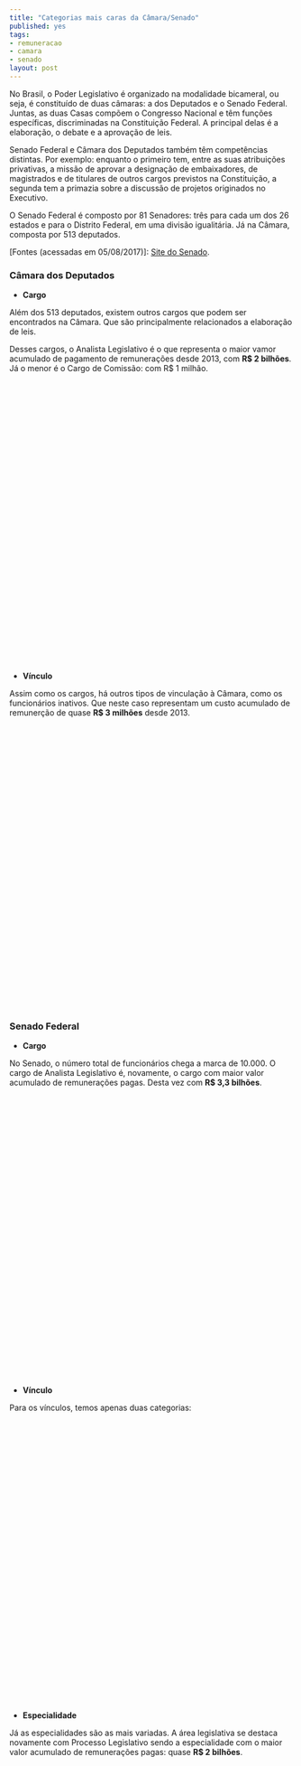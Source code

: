 ```yaml
---
title: "Categorias mais caras da Câmara/Senado"
published: yes
tags:
- remuneracao
- camara
- senado
layout: post
---
```






No Brasil, o Poder Legislativo é organizado na modalidade bicameral, ou seja, é constituído de duas câmaras: a dos Deputados e o Senado Federal. Juntas, as duas Casas compõem o Congresso Nacional e têm funções específicas, discriminadas na Constituição Federal. A principal delas é a elaboração, o debate e a aprovação de leis.

Senado Federal e Câmara dos Deputados também têm competências distintas. Por exemplo: enquanto o primeiro tem, entre as suas atribuições privativas, a missão de aprovar a designação de embaixadores, de magistrados e de titulares de outros cargos previstos na Constituição, a segunda tem a primazia sobre a discussão de projetos originados no Executivo.

O Senado Federal é composto por 81 Senadores: três para cada um dos 26 estados e para o Distrito Federal, em uma divisão igualitária. Já na Câmara, composta por 513 deputados.

[Fontes (acessadas em 05/08/2017)]: [Site do Senado](https://www12.senado.leg.br/transparencia/laipergunta).

### **Câmara dos Deputados**

* **Cargo**

Além dos 513 deputados, existem outros cargos que podem ser encontrados na Câmara. Que são principalmente relacionados a elaboração de leis.

Desses cargos, o Analista Legislativo é o que representa o maior vamor acumulado de pagamento de remunerações desde 2013, com **R$ 2 bilhões**. Já o menor é o Cargo de Comissão: com R$ 1 milhão. 

<!--html_preserve--><div id="htmlwidget-fbd8fb17f2c7ee7c2094" style="width:100%;height:500px;" class="highchart html-widget"></div>
<script type="application/json" data-for="htmlwidget-fbd8fb17f2c7ee7c2094">{"x":{"hc_opts":{"title":{"text":null},"yAxis":{"title":{"text":"Valor da Remuneração (milhões R$)"},"type":"category"},"credits":{"enabled":false},"exporting":{"enabled":false},"plotOptions":{"series":{"turboThreshold":0,"showInLegend":true,"marker":{"enabled":true}},"treemap":{"layoutAlgorithm":"squarified"},"bubble":{"minSize":5,"maxSize":25},"scatter":{"marker":{"symbol":"circle"}}},"annotationsOptions":{"enabledButtons":false},"tooltip":{"delayForDisplay":10},"series":[{"name":1,"data":[{"area":1,"value":"ANALISTA LEGISLATIVO","x":1,"y":"ANALISTA LEGISLATIVO"}],"type":"bar"},{"name":2,"data":[{"area":2,"value":"CARGO EM COMISSAO","x":2,"y":"CARGO EM COMISSAO"}],"type":"bar"},{"name":3,"data":[{"area":3,"value":"DEPUTADO","x":3,"y":"DEPUTADO"}],"type":"bar"},{"name":4,"data":[{"area":4,"value":"TECNICO LEGISLATIVO","x":4,"y":"TECNICO LEGISLATIVO"}],"type":"bar"}],"xAxis":{"type":"linear","title":{"text":"Cargos"}}},"theme":{"chart":{"backgroundColor":"transparent"}},"conf_opts":{"global":{"Date":null,"VMLRadialGradientURL":"http =//code.highcharts.com/list(version)/gfx/vml-radial-gradient.png","canvasToolsURL":"http =//code.highcharts.com/list(version)/modules/canvas-tools.js","getTimezoneOffset":null,"timezoneOffset":0,"useUTC":true},"lang":{"contextButtonTitle":"Chart context menu","decimalPoint":".","downloadJPEG":"Download JPEG image","downloadPDF":"Download PDF document","downloadPNG":"Download PNG image","downloadSVG":"Download SVG vector image","drillUpText":"Back to {series.name}","invalidDate":null,"loading":"Loading...","months":["January","February","March","April","May","June","July","August","September","October","November","December"],"noData":"No data to display","numericSymbols":["k","M","G","T","P","E"],"printChart":"Print chart","resetZoom":"Reset zoom","resetZoomTitle":"Reset zoom level 1:1","shortMonths":["Jan","Feb","Mar","Apr","May","Jun","Jul","Aug","Sep","Oct","Nov","Dec"],"thousandsSep":" ","weekdays":["Sunday","Monday","Tuesday","Wednesday","Thursday","Friday","Saturday"]}},"type":"chart","fonts":[],"debug":false},"evals":[],"jsHooks":[]}</script><!--/html_preserve-->

* **Vínculo**

Assim como os cargos, há outros tipos de vinculação à Câmara, como os funcionários inativos. Que neste caso representam um custo acumulado de remunerção de quase **R$ 3 milhões** desde 2013.

<!--html_preserve--><div id="htmlwidget-6ab4e59c56e3edb749d3" style="width:100%;height:500px;" class="highchart html-widget"></div>
<script type="application/json" data-for="htmlwidget-6ab4e59c56e3edb749d3">{"x":{"hc_opts":{"title":{"text":null},"yAxis":{"title":{"text":"Valor da Remuneração (milhões R$)"},"type":"category"},"credits":{"enabled":false},"exporting":{"enabled":false},"plotOptions":{"series":{"turboThreshold":0,"showInLegend":true,"marker":{"enabled":true}},"treemap":{"layoutAlgorithm":"squarified"},"bubble":{"minSize":5,"maxSize":25},"scatter":{"marker":{"symbol":"circle"}}},"annotationsOptions":{"enabledButtons":false},"tooltip":{"delayForDisplay":10},"series":[{"name":1,"data":[{"area":1,"value":"APOSENTADORIA PARLAMENTAR","x":1,"y":"APOSENTADORIA PARLAMENTAR"}],"type":"bar"},{"name":2,"data":[{"area":2,"value":"CARGO DE NATUREZA ESPECIAL","x":2,"y":"CARGO DE NATUREZA ESPECIAL"}],"type":"bar"},{"name":3,"data":[{"area":3,"value":"INATIVO","x":3,"y":"INATIVO"}],"type":"bar"},{"name":4,"data":[{"area":4,"value":"PARLAMENTAR","x":4,"y":"PARLAMENTAR"}],"type":"bar"},{"name":5,"data":[{"area":5,"value":"PENSAO CIVIL","x":5,"y":"PENSAO CIVIL"}],"type":"bar"},{"name":6,"data":[{"area":6,"value":"QUADRO EFETIVO","x":6,"y":"QUADRO EFETIVO"}],"type":"bar"},{"name":7,"data":[{"area":7,"value":"SECRETARIO PARLAMENTAR","x":7,"y":"SECRETARIO PARLAMENTAR"}],"type":"bar"},{"name":8,"data":[{"area":8,"value":"SECRETARIO PARLAMENTAR REQUISITADO","x":8,"y":"SECRETARIO PARLAMENTAR REQUISITADO"}],"type":"bar"}],"xAxis":{"type":"linear","title":{"text":"Vínculo"}}},"theme":{"chart":{"backgroundColor":"transparent"}},"conf_opts":{"global":{"Date":null,"VMLRadialGradientURL":"http =//code.highcharts.com/list(version)/gfx/vml-radial-gradient.png","canvasToolsURL":"http =//code.highcharts.com/list(version)/modules/canvas-tools.js","getTimezoneOffset":null,"timezoneOffset":0,"useUTC":true},"lang":{"contextButtonTitle":"Chart context menu","decimalPoint":".","downloadJPEG":"Download JPEG image","downloadPDF":"Download PDF document","downloadPNG":"Download PNG image","downloadSVG":"Download SVG vector image","drillUpText":"Back to {series.name}","invalidDate":null,"loading":"Loading...","months":["January","February","March","April","May","June","July","August","September","October","November","December"],"noData":"No data to display","numericSymbols":["k","M","G","T","P","E"],"printChart":"Print chart","resetZoom":"Reset zoom","resetZoomTitle":"Reset zoom level 1:1","shortMonths":["Jan","Feb","Mar","Apr","May","Jun","Jul","Aug","Sep","Oct","Nov","Dec"],"thousandsSep":" ","weekdays":["Sunday","Monday","Tuesday","Wednesday","Thursday","Friday","Saturday"]}},"type":"chart","fonts":[],"debug":false},"evals":[],"jsHooks":[]}</script><!--/html_preserve-->

### **Senado Federal**

* **Cargo**

No Senado, o número total de funcionários chega a marca de 10.000. O cargo de Analista Legislativo é, novamente, o cargo com maior valor acumulado de remunerações pagas. Desta vez com **R$ 3,3 bilhões**.
<!--html_preserve--><div id="htmlwidget-16aceab059b1d67ee322" style="width:100%;height:500px;" class="highchart html-widget"></div>
<script type="application/json" data-for="htmlwidget-16aceab059b1d67ee322">{"x":{"hc_opts":{"title":{"text":null},"yAxis":{"title":{"text":"Valor da Remuneração (milhões R$)"},"type":"category"},"credits":{"enabled":false},"exporting":{"enabled":false},"plotOptions":{"series":{"turboThreshold":0,"showInLegend":true,"marker":{"enabled":true}},"treemap":{"layoutAlgorithm":"squarified"},"bubble":{"minSize":5,"maxSize":25},"scatter":{"marker":{"symbol":"circle"}}},"annotationsOptions":{"enabledButtons":false},"tooltip":{"delayForDisplay":10},"series":[{"name":1,"data":[{"area":1,"value":"ADVOGADO","x":1,"y":"ADVOGADO"}],"type":"bar"},{"name":2,"data":[{"area":2,"value":"ANALISTA LEGISLATIVO","x":2,"y":"ANALISTA LEGISLATIVO"}],"type":"bar"},{"name":3,"data":[{"area":3,"value":"AUXILIAR LEGISLATIVO","x":3,"y":"AUXILIAR LEGISLATIVO"}],"type":"bar"},{"name":4,"data":[{"area":4,"value":"CARGO EM COMISSÃO","x":4,"y":"CARGO EM COMISSÃO"}],"type":"bar"},{"name":5,"data":[{"area":5,"value":"CARGO ISOLADO","x":5,"y":"CARGO ISOLADO"}],"type":"bar"},{"name":6,"data":[{"area":6,"value":"CONSULTOR LEGISLATIVO","x":6,"y":"CONSULTOR LEGISLATIVO"}],"type":"bar"},{"name":7,"data":[{"area":7,"value":"IPC","x":7,"y":"IPC"}],"type":"bar"},{"name":8,"data":[{"area":8,"value":"SECRETÁRIO PARLAMENTAR","x":8,"y":"SECRETÁRIO PARLAMENTAR"}],"type":"bar"},{"name":9,"data":[{"area":9,"value":"TECNICO LEGISLATIVO","x":9,"y":"TECNICO LEGISLATIVO"}],"type":"bar"}],"xAxis":{"type":"linear","title":{"text":"Cargos"}}},"theme":{"chart":{"backgroundColor":"transparent"}},"conf_opts":{"global":{"Date":null,"VMLRadialGradientURL":"http =//code.highcharts.com/list(version)/gfx/vml-radial-gradient.png","canvasToolsURL":"http =//code.highcharts.com/list(version)/modules/canvas-tools.js","getTimezoneOffset":null,"timezoneOffset":0,"useUTC":true},"lang":{"contextButtonTitle":"Chart context menu","decimalPoint":".","downloadJPEG":"Download JPEG image","downloadPDF":"Download PDF document","downloadPNG":"Download PNG image","downloadSVG":"Download SVG vector image","drillUpText":"Back to {series.name}","invalidDate":null,"loading":"Loading...","months":["January","February","March","April","May","June","July","August","September","October","November","December"],"noData":"No data to display","numericSymbols":["k","M","G","T","P","E"],"printChart":"Print chart","resetZoom":"Reset zoom","resetZoomTitle":"Reset zoom level 1:1","shortMonths":["Jan","Feb","Mar","Apr","May","Jun","Jul","Aug","Sep","Oct","Nov","Dec"],"thousandsSep":" ","weekdays":["Sunday","Monday","Tuesday","Wednesday","Thursday","Friday","Saturday"]}},"type":"chart","fonts":[],"debug":false},"evals":[],"jsHooks":[]}</script><!--/html_preserve-->

* **Vínculo**

Para os vínculos, temos apenas duas categorias:

<!--html_preserve--><div id="htmlwidget-ca50d1c7b75b6786e569" style="width:100%;height:500px;" class="highchart html-widget"></div>
<script type="application/json" data-for="htmlwidget-ca50d1c7b75b6786e569">{"x":{"hc_opts":{"title":{"text":null},"yAxis":{"title":{"text":"Valor da Remuneração (milhões R$)"},"type":"category"},"credits":{"enabled":false},"exporting":{"enabled":false},"plotOptions":{"series":{"turboThreshold":0,"showInLegend":true,"marker":{"enabled":true}},"treemap":{"layoutAlgorithm":"squarified"},"bubble":{"minSize":5,"maxSize":25},"scatter":{"marker":{"symbol":"circle"}}},"annotationsOptions":{"enabledButtons":false},"tooltip":{"delayForDisplay":10},"series":[{"name":1,"data":[{"area":1,"value":"COMISSIONADO","x":1,"y":"COMISSIONADO"}],"type":"bar"},{"name":2,"data":[{"area":2,"value":"EFETIVO","x":2,"y":"EFETIVO"}],"type":"bar"}],"xAxis":{"type":"linear","title":{"text":"Vínculo"}}},"theme":{"chart":{"backgroundColor":"transparent"}},"conf_opts":{"global":{"Date":null,"VMLRadialGradientURL":"http =//code.highcharts.com/list(version)/gfx/vml-radial-gradient.png","canvasToolsURL":"http =//code.highcharts.com/list(version)/modules/canvas-tools.js","getTimezoneOffset":null,"timezoneOffset":0,"useUTC":true},"lang":{"contextButtonTitle":"Chart context menu","decimalPoint":".","downloadJPEG":"Download JPEG image","downloadPDF":"Download PDF document","downloadPNG":"Download PNG image","downloadSVG":"Download SVG vector image","drillUpText":"Back to {series.name}","invalidDate":null,"loading":"Loading...","months":["January","February","March","April","May","June","July","August","September","October","November","December"],"noData":"No data to display","numericSymbols":["k","M","G","T","P","E"],"printChart":"Print chart","resetZoom":"Reset zoom","resetZoomTitle":"Reset zoom level 1:1","shortMonths":["Jan","Feb","Mar","Apr","May","Jun","Jul","Aug","Sep","Oct","Nov","Dec"],"thousandsSep":" ","weekdays":["Sunday","Monday","Tuesday","Wednesday","Thursday","Friday","Saturday"]}},"type":"chart","fonts":[],"debug":false},"evals":[],"jsHooks":[]}</script><!--/html_preserve-->

* **Especialidade**

Já as especialidades são as mais variadas. A área legislativa se destaca novamente com Processo Legislativo sendo a especialidade com o maior valor acumulado de remunerações pagas: quase **R$ 2 bilhões**.

<!--html_preserve--><div id="htmlwidget-5acdef5dfc64a20a8029" style="width:100%;height:500px;" class="highchart html-widget"></div>
<script type="application/json" data-for="htmlwidget-5acdef5dfc64a20a8029">{"x":{"hc_opts":{"title":{"text":null},"yAxis":{"title":{"text":"Valor da Remuneração (milhões R$)"},"type":"category"},"credits":{"enabled":false},"exporting":{"enabled":false},"plotOptions":{"series":{"turboThreshold":0,"showInLegend":true,"marker":{"enabled":true}},"treemap":{"layoutAlgorithm":"squarified"},"bubble":{"minSize":5,"maxSize":25},"scatter":{"marker":{"symbol":"circle"}}},"annotationsOptions":{"enabledButtons":false},"tooltip":{"delayForDisplay":10},"series":[{"name":1,"data":[{"area":1,"value":"ADMINISTRAÇÃO","x":1,"y":"ADMINISTRAÇÃO"}],"type":"bar"},{"name":2,"data":[{"area":2,"value":"ADVOCACIA","x":2,"y":"ADVOCACIA"}],"type":"bar"},{"name":3,"data":[{"area":3,"value":"ANÁLISE DE CUSTOS","x":3,"y":"ANÁLISE DE CUSTOS"}],"type":"bar"},{"name":4,"data":[{"area":4,"value":"ANALISTA LEGISLATIVO","x":4,"y":"ANALISTA LEGISLATIVO"}],"type":"bar"},{"name":5,"data":[{"area":5,"value":"APOSENTADORIA SERVIDOR IPC/PSSC","x":5,"y":"APOSENTADORIA SERVIDOR IPC/PSSC"}],"type":"bar"},{"name":6,"data":[{"area":6,"value":"ARQUITETURA","x":6,"y":"ARQUITETURA"}],"type":"bar"},{"name":7,"data":[{"area":7,"value":"ARQUIVOLOGIA","x":7,"y":"ARQUIVOLOGIA"}],"type":"bar"},{"name":8,"data":[{"area":8,"value":"ASSESSOR","x":8,"y":"ASSESSOR"}],"type":"bar"},{"name":9,"data":[{"area":9,"value":"ASSESSORAMENTO EM ORÇAMENTOS","x":9,"y":"ASSESSORAMENTO EM ORÇAMENTOS"}],"type":"bar"},{"name":10,"data":[{"area":10,"value":"ASSESSORAMENTO LEGISLATIVO","x":10,"y":"ASSESSORAMENTO LEGISLATIVO"}],"type":"bar"},{"name":11,"data":[{"area":11,"value":"ASSISTÊNCIA A PLENÁRIOS E PORTARIA","x":11,"y":"ASSISTÊNCIA A PLENÁRIOS E PORTARIA"}],"type":"bar"},{"name":12,"data":[{"area":12,"value":"ASSISTÊNCIA SOCIAL","x":12,"y":"ASSISTÊNCIA SOCIAL"}],"type":"bar"},{"name":13,"data":[{"area":13,"value":"BIBLIOTECONOMIA","x":13,"y":"BIBLIOTECONOMIA"}],"type":"bar"},{"name":14,"data":[{"area":14,"value":"CHEFE DE GABINETE DA PRESIDÊNCIA","x":14,"y":"CHEFE DE GABINETE DA PRESIDÊNCIA"}],"type":"bar"},{"name":15,"data":[{"area":15,"value":"COMUNICAÇÃO SOCIAL","x":15,"y":"COMUNICAÇÃO SOCIAL"}],"type":"bar"},{"name":16,"data":[{"area":16,"value":"CONTABILIDADE","x":16,"y":"CONTABILIDADE"}],"type":"bar"},{"name":17,"data":[{"area":17,"value":"DIRETOR","x":17,"y":"DIRETOR"}],"type":"bar"},{"name":18,"data":[{"area":18,"value":"DIRETOR-EXECUTIVO","x":18,"y":"DIRETOR-EXECUTIVO"}],"type":"bar"},{"name":19,"data":[{"area":19,"value":"DIRETOR DE SECRETARIA","x":19,"y":"DIRETOR DE SECRETARIA"}],"type":"bar"},{"name":20,"data":[{"area":20,"value":"EDIFICAÇÕES","x":20,"y":"EDIFICAÇÕES"}],"type":"bar"},{"name":21,"data":[{"area":21,"value":"ELETRÔNICA E TELECOMUNICAÇÕES","x":21,"y":"ELETRÔNICA E TELECOMUNICAÇÕES"}],"type":"bar"},{"name":22,"data":[{"area":22,"value":"ENFERMAGEM","x":22,"y":"ENFERMAGEM"}],"type":"bar"},{"name":23,"data":[{"area":23,"value":"ENGENHARIA","x":23,"y":"ENGENHARIA"}],"type":"bar"},{"name":24,"data":[{"area":24,"value":"FARMÁCIA","x":24,"y":"FARMÁCIA"}],"type":"bar"},{"name":25,"data":[{"area":25,"value":"FISIOTERAPIA","x":25,"y":"FISIOTERAPIA"}],"type":"bar"},{"name":26,"data":[{"area":26,"value":"INFORMÁTICA LEGISLATIVA","x":26,"y":"INFORMÁTICA LEGISLATIVA"}],"type":"bar"},{"name":27,"data":[{"area":27,"value":"MANUTENÇÃO DE MÁQUINAS GRÁFICAS","x":27,"y":"MANUTENÇÃO DE MÁQUINAS GRÁFICAS"}],"type":"bar"},{"name":28,"data":[{"area":28,"value":"MEDICINA","x":28,"y":"MEDICINA"}],"type":"bar"},{"name":29,"data":[{"area":29,"value":"NaN","x":29,"y":"NaN"}],"type":"bar"},{"name":30,"data":[{"area":30,"value":"NUTRIÇÃO","x":30,"y":"NUTRIÇÃO"}],"type":"bar"},{"name":31,"data":[{"area":31,"value":"ODONTOLOGIA","x":31,"y":"ODONTOLOGIA"}],"type":"bar"},{"name":32,"data":[{"area":32,"value":"ORÇAMENTO PÚBLICO","x":32,"y":"ORÇAMENTO PÚBLICO"}],"type":"bar"},{"name":33,"data":[{"area":33,"value":"POLICIAL LEGISLATIVO FEDERAL","x":33,"y":"POLICIAL LEGISLATIVO FEDERAL"}],"type":"bar"},{"name":34,"data":[{"area":34,"value":"PROCESSO INDUSTRIAL GRÁFICO","x":34,"y":"PROCESSO INDUSTRIAL GRÁFICO"}],"type":"bar"},{"name":35,"data":[{"area":35,"value":"PROCESSO LEGISLATIVO","x":35,"y":"PROCESSO LEGISLATIVO"}],"type":"bar"},{"name":36,"data":[{"area":36,"value":"PSICOLOGIA","x":36,"y":"PSICOLOGIA"}],"type":"bar"},{"name":37,"data":[{"area":37,"value":"RADIOLOGIA","x":37,"y":"RADIOLOGIA"}],"type":"bar"},{"name":38,"data":[{"area":38,"value":"REABILITAÇÃO","x":38,"y":"REABILITAÇÃO"}],"type":"bar"},{"name":39,"data":[{"area":39,"value":"REDAÇÃO E REVISÃO","x":39,"y":"REDAÇÃO E REVISÃO"}],"type":"bar"},{"name":40,"data":[{"area":40,"value":"REGISTRO E REDAÇÃO PARLAMENTAR","x":40,"y":"REGISTRO E REDAÇÃO PARLAMENTAR"}],"type":"bar"},{"name":41,"data":[{"area":41,"value":"SECRETÁRIO PARLAMENTAR","x":41,"y":"SECRETÁRIO PARLAMENTAR"}],"type":"bar"},{"name":42,"data":[{"area":42,"value":"SEGURANÇA","x":42,"y":"SEGURANÇA"}],"type":"bar"},{"name":43,"data":[{"area":43,"value":"TELEFONIA","x":43,"y":"TELEFONIA"}],"type":"bar"},{"name":44,"data":[{"area":44,"value":"TRADUÇÃO E INTERPRETAÇÃO","x":44,"y":"TRADUÇÃO E INTERPRETAÇÃO"}],"type":"bar"}],"xAxis":{"type":"linear","title":{"text":"Especialidade"}}},"theme":{"chart":{"backgroundColor":"transparent"}},"conf_opts":{"global":{"Date":null,"VMLRadialGradientURL":"http =//code.highcharts.com/list(version)/gfx/vml-radial-gradient.png","canvasToolsURL":"http =//code.highcharts.com/list(version)/modules/canvas-tools.js","getTimezoneOffset":null,"timezoneOffset":0,"useUTC":true},"lang":{"contextButtonTitle":"Chart context menu","decimalPoint":".","downloadJPEG":"Download JPEG image","downloadPDF":"Download PDF document","downloadPNG":"Download PNG image","downloadSVG":"Download SVG vector image","drillUpText":"Back to {series.name}","invalidDate":null,"loading":"Loading...","months":["January","February","March","April","May","June","July","August","September","October","November","December"],"noData":"No data to display","numericSymbols":["k","M","G","T","P","E"],"printChart":"Print chart","resetZoom":"Reset zoom","resetZoomTitle":"Reset zoom level 1:1","shortMonths":["Jan","Feb","Mar","Apr","May","Jun","Jul","Aug","Sep","Oct","Nov","Dec"],"thousandsSep":" ","weekdays":["Sunday","Monday","Tuesday","Wednesday","Thursday","Friday","Saturday"]}},"type":"chart","fonts":[],"debug":false},"evals":[],"jsHooks":[]}</script><!--/html_preserve-->
